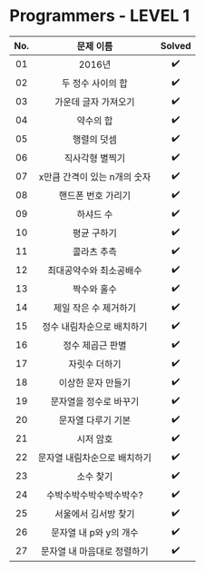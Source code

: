 # Programmers - LEVEL 1


|          No.          |        문제 이름         |        Solved         |
| :-----: | :---------------------: | :-----: |
| 01 | 2016년 | ✔️ |
| 02 | 두 정수 사이의 합 | ✔️ |
| 03 | 가운데 글자 가져오기 | ✔️ |
| 04 | 약수의 합 | ✔️ |
| 05 | 행렬의 덧셈 | ✔️ |
| 06 | 직사각형 별찍기 | ✔️ |
| 07 | x만큼 간격이 있는 n개의 숫자 | ✔️ |
| 08 | 핸드폰 번호 가리기 | ✔️ |
| 09 | 하샤드 수 | ✔️ |
| 10 | 평균 구하기 | ✔️ |
| 11 | 콜라츠 추측 | ✔️ |
| 12 | 최대공약수와 최소공배수 | ✔️ |
| 13 | 짝수와 홀수 | ✔️ |
| 14 | 제일 작은 수 제거하기 | ✔️ |
| 15 | 정수 내림차순으로 배치하기 | ✔️ |
| 16 | 정수 제곱근 판별 | ✔️ |
| 17 | 자릿수 더하기 | ✔️ |
| 18 | 이상한 문자 만들기 | ✔️ |
| 19 | 문자열을 정수로 바꾸기 | ✔️ |
| 20 | 문자열 다루기 기본 | ✔️ |
| 21 | 시저 암호 | ✔️ |
| 22 | 문자열 내림차순으로 배치하기 | ✔️ |
| 23 | 소수 찾기 | ✔️ |
| 24 | 수박수박수박수박수박수? | ✔️ |
| 25 | 서울에서 김서방 찾기 | ✔️ |
| 26 | 문자열 내 p와 y의 개수 | ✔️ |
| 27 | 문자열 내 마음대로 정렬하기 | ✔️ |